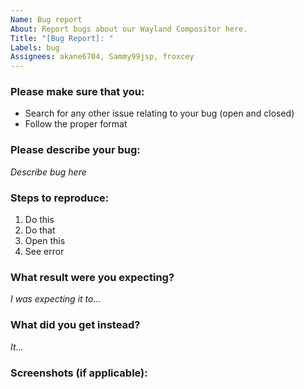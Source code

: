 ```yaml
---
Name: Bug report
About: Report bugs about our Wayland Compositor here.
Title: "[Bug Report]: "
Labels: bug
Assignees: akane6704, Sammy99jsp, froxcey
---
```


### Please make sure that you:

- Search for any other issue relating to your bug (open and closed)
- Follow the proper format

### Please describe your bug:
_Describe bug here_

### Steps to reproduce:
1. Do this
2. Do that
3. Open this
4. See error

### What result were you expecting?
_I was expecting it to..._

### What did you get instead?
_It..._

### Screenshots (if applicable):
